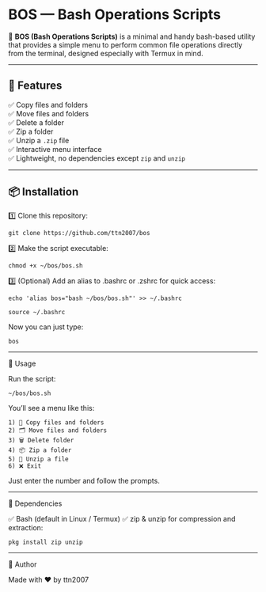 # BOS — Bash Operations Scripts

🎯 **BOS (Bash Operations Scripts)** is a minimal and handy bash-based utility that provides a simple menu to perform common file operations directly from the terminal, designed especially with Termux in mind.

---

## 🚀 Features

✅ Copy files and folders  
✅ Move files and folders  
✅ Delete a folder  
✅ Zip a folder  
✅ Unzip a `.zip` file  
✅ Interactive menu interface  
✅ Lightweight, no dependencies except `zip` and `unzip`

---

## 📦 Installation

1️⃣ Clone this repository:

``` git clone https://github.com/ttn2007/bos ```


2️⃣ Make the script executable:

``` chmod +x ~/bos/bos.sh ```


3️⃣ (Optional) Add an alias to .bashrc or .zshrc for quick access:

``` echo 'alias bos="bash ~/bos/bos.sh"' >> ~/.bashrc ```

``` source ~/.bashrc ```



Now you can just type:

``` bos ```


---

🧰 Usage

Run the script:

``` ~/bos/bos.sh ```

You’ll see a menu like this:

``` ==== 💻 File Operations Menu ====
1) 📄 Copy files and folders
2) 🗂️ Move files and folders
3) 🗑️ Delete folder
4) 📦 Zip a folder
5) 📂 Unzip a file
6) ❌ Exit
```
Just enter the number and follow the prompts.


---

📄 Dependencies

✅ Bash (default in Linux / Termux)
✅ zip & unzip for compression and extraction:

``` pkg install zip unzip ```


---

🙌 Author

Made with ❤️ by ttn2007
